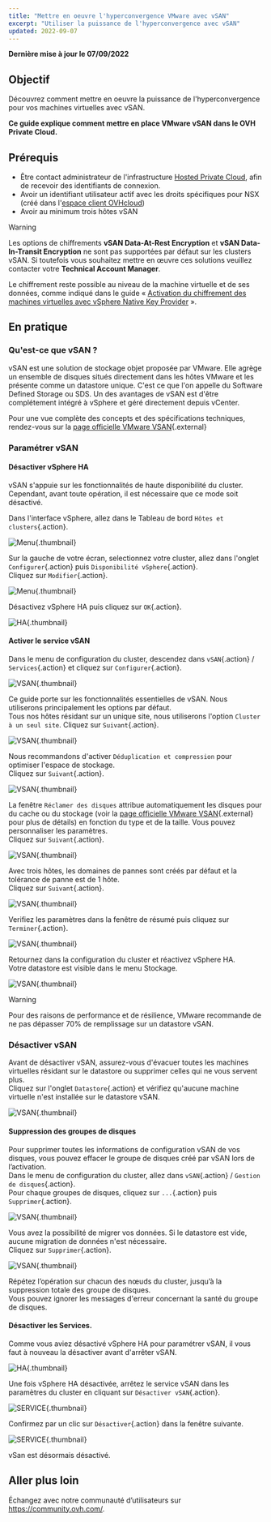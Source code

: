 ```yaml
---
title: "Mettre en oeuvre l'hyperconvergence VMware avec vSAN"
excerpt: "Utiliser la puissance de l'hyperconvergence avec vSAN"
updated: 2022-09-07
---
```


**Dernière mise à jour le 07/09/2022**

## Objectif

Découvrez comment mettre en oeuvre la puissance de l'hyperconvergence pour vos machines virtuelles avec vSAN.

**Ce guide explique comment mettre en place VMware vSAN dans le OVH Private Cloud.**

## Prérequis

- Être contact administrateur de l'infrastructure [Hosted Private Cloud](https://www.ovhcloud.com/fr-ca/enterprise/products/hosted-private-cloud/), afin de recevoir des identifiants de connexion.
- Avoir un identifiant utilisateur actif avec les droits spécifiques pour NSX (créé dans l'[espace client OVHcloud](https://ca.ovh.com/auth/?action=gotomanager&from=https://www.ovh.com/ca/fr/&ovhSubsidiary=qc))
- Avoir au minimum trois hôtes vSAN

> [!warning]
>
> Les options de chiffrements **vSAN Data-At-Rest Encryption** et **vSAN Data-In-Transit Encryption** ne sont pas supportées par défaut sur les clusters vSAN. Si toutefois vous souhaitez mettre en œuvre ces solutions veuillez contacter votre **Technical Account Manager**.
> 
> Le chiffrement reste possible au niveau de la machine virtuelle et de ses données, comme indiqué dans le guide « [Activation du chiffrement des machines virtuelles avec vSphere Native Key Provider](/pages/cloud/private-cloud/vm_encrypt-vnkp) ».
>

## En pratique

### Qu'est-ce que vSAN ?

vSAN est une solution de stockage objet proposée par VMware. Elle agrège un ensemble de disques situés directement dans les hôtes VMware et les présente comme un datastore unique. C'est ce que l'on appelle du Software Defined Storage ou SDS. Un des avantages de vSAN est d'être complétement intégré à vSphere et géré directement depuis vCenter.

Pour une vue complète des concepts et des spécifications techniques, rendez-vous sur la [page officielle VMware VSAN](https://docs.vmware.com/fr/VMware-vSphere/6.7/com.vmware.vsphere.vsan-planning.doc/GUID-18F531E9-FF08-49F5-9879-8E46583D4C70.html){.external}

### Paramétrer vSAN

#### Désactiver vSphere HA

vSAN s'appuie sur les fonctionnalités de haute disponibilité du cluster. Cependant, avant toute opération, il est nécessaire que ce mode soit désactivé.

Dans l'interface vSphere, allez dans le Tableau de bord `Hôtes et clusters`{.action}.

![Menu](images/en01hosts.png){.thumbnail}

Sur la gauche de votre écran, selectionnez votre cluster, allez dans l'onglet `Configurer`{.action} puis `Disponibilité vSphere`{.action}.<br>
Cliquez sur `Modifier`{.action}.

![Menu](images/en02cluster.png){.thumbnail}

Désactivez vSphere HA puis cliquez sur `OK`{.action}.

![HA](images/en03ha.png){.thumbnail}

#### Activer le service vSAN

Dans le menu de configuration du cluster, descendez dans `vSAN`{.action} / `Services`{.action} et cliquez sur `Configurer`{.action}.

![VSAN](images/en04vsan.png){.thumbnail}

Ce guide porte sur les fonctionnalités essentielles de vSAN. Nous utiliserons principalement les options par défaut.<br>
Tous nos hôtes résidant sur un unique site, nous utiliserons l'option `Cluster à un seul site`. Cliquez sur `Suivant`{.action}.

![VSAN](images/en05vsantype.png){.thumbnail}

Nous recommandons d'activer `Déduplication et compression` pour optimiser l'espace de stockage.<br>
Cliquez sur `Suivant`{.action}.

![VSAN](images/en06vsanservices.png){.thumbnail}

La fenêtre `Réclamer des disques` attribue automatiquement les disques pour du cache ou du stockage (voir la [page officielle VMware VSAN](https://docs.vmware.com/fr/VMware-vSphere/6.7/com.vmware.vsphere.vsan-planning.doc/GUID-18F531E9-FF08-49F5-9879-8E46583D4C70.html){.external} pour plus de détails) en fonction du type et de la taille. Vous pouvez personnaliser les paramètres.<br>
Cliquez sur `Suivant`{.action}.

![VSAN](images/en07vsanclaim.png){.thumbnail}

Avec trois hôtes, les domaines de pannes sont créés par défaut et la tolérance de panne est de 1 hôte.<br>
Cliquez sur `Suivant`{.action}.

![VSAN](images/en08vsanfault.png){.thumbnail}

Verifiez les paramètres dans la fenêtre de résumé puis cliquez sur `Terminer`{.action}.

![VSAN](images/en09vsanready.png){.thumbnail}

Retournez dans la configuration du cluster et réactivez vSphere HA.<br>
Votre datastore est visible dans le menu Stockage.

![VSAN](images/en10vsandata.png){.thumbnail}

> [!warning]
>
> Pour des raisons de performance et de résilience, VMware recommande de ne pas dépasser 70% de remplissage sur un datastore vSAN.
>

### Désactiver vSAN

Avant de désactiver vSAN, assurez-vous d'évacuer toutes les machines virtuelles résidant sur le datastore ou supprimer celles qui ne vous servent plus.<br>
Cliquez sur l'onglet `Datastore`{.action} et vérifiez qu'aucune machine virtuelle n'est installée sur le datastore vSAN.

![VSAN](images/en11vsanvm.png){.thumbnail}

#### Suppression des groupes de disques

Pour supprimer toutes les informations de configuration vSAN de vos disques, vous pouvez effacer le groupe de disques créé par vSAN lors de l’activation.<br>
Dans le menu de configuration du cluster, allez dans `vSAN`{.action} / `Gestion de disques`{.action}.<br>
Pour chaque groupes de disques, cliquez sur `...`{.action} puis `Supprimer`{.action}.<br>

![VSAN](images/en12vsanremove.png){.thumbnail}

Vous avez la possibilité de migrer vos données. Si le datastore est vide, aucune migration de données n'est nécessaire.<br>
Cliquez sur `Supprimer`{.action}.

![VSAN](images/en13vsanmig.png){.thumbnail}

Répétez l’opération sur chacun des nœuds du cluster, jusqu’à la suppression totale des groupe de disques.<br>
Vous pouvez ignorer les messages d'erreur concernant la santé du groupe de disques.

#### Désactiver les Services.

Comme vous aviez désactivé vSphere HA pour paramétrer vSAN, il vous faut à nouveau la désactiver avant d'arrêter vSAN.

![HA](images/en03ha.png){.thumbnail}

Une fois vSphere HA désactivée, arrêtez le service vSAN dans les paramètres du cluster en cliquant sur `Désactiver vSAN`{.action}.

![SERVICE](images/en14vsanoff.png){.thumbnail}

Confirmez par un clic sur `Désactiver`{.action} dans la fenêtre suivante.

![SERVICE](images/en15vsanconfirm.png){.thumbnail}

vSan est désormais désactivé.

## Aller plus loin

Échangez avec notre communauté d’utilisateurs sur <https://community.ovh.com/>.
